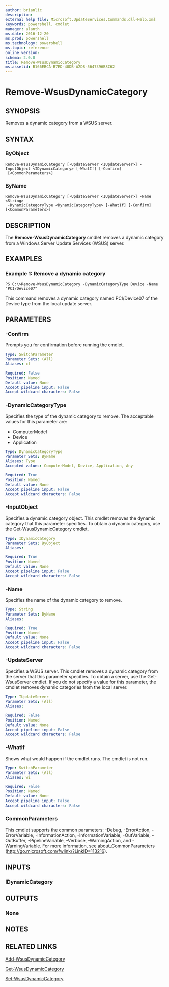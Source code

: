 ```yaml
---
author: brianlic
description: 
external help file: Microsoft.UpdateServices.Commands.dll-Help.xml
keywords: powershell, cmdlet
manager: alanth
ms.date: 2016-12-20
ms.prod: powershell
ms.technology: powershell
ms.topic: reference
online version: 
schema: 2.0.0
title: Remove-WsusDynamicCategory
ms.assetid: B166EBCA-B7ED-40DB-A2D8-5647396B8C62
---
```


# Remove-WsusDynamicCategory

## SYNOPSIS
Removes a dynamic category from a WSUS server.

## SYNTAX

### ByObject
```
Remove-WsusDynamicCategory [-UpdateServer <IUpdateServer>] -InputObject <IDynamicCategory> [-WhatIf] [-Confirm]
 [<CommonParameters>]
```

### ByName
```
Remove-WsusDynamicCategory [-UpdateServer <IUpdateServer>] -Name <String>
 -DynamicCategoryType <DynamicCategoryType> [-WhatIf] [-Confirm] [<CommonParameters>]
```

## DESCRIPTION
The **Remove-WsusDynamicCategory** cmdlet removes a dynamic category from a Windows Server Update Services (WSUS) server.

## EXAMPLES

### Example 1: Remove a dynamic category
```
PS C:\>Remove-WsusDynamicCategory -DynamicCategoryType Device -Name "PCI/Device07"
```

This command removes a dynamic category named PCI/Device07 of the Device type from the local update server.

## PARAMETERS

### -Confirm
Prompts you for confirmation before running the cmdlet.

```yaml
Type: SwitchParameter
Parameter Sets: (All)
Aliases: cf

Required: False
Position: Named
Default value: None
Accept pipeline input: False
Accept wildcard characters: False
```

### -DynamicCategoryType
Specifies the type of the dynamic category to remove.
The acceptable values for this parameter are:

- ComputerModel
- Device
- Application

```yaml
Type: DynamicCategoryType
Parameter Sets: ByName
Aliases: Type
Accepted values: ComputerModel, Device, Application, Any

Required: True
Position: Named
Default value: None
Accept pipeline input: False
Accept wildcard characters: False
```

### -InputObject
Specifies a dynamic category object.
This cmdlet removes the dynamic category that this parameter specifies.
To obtain a dynamic category, use the Get-WsusDynamicCategory cmdlet.

```yaml
Type: IDynamicCategory
Parameter Sets: ByObject
Aliases: 

Required: True
Position: Named
Default value: None
Accept pipeline input: False
Accept wildcard characters: False
```

### -Name
Specifies the name of the dynamic category to remove.

```yaml
Type: String
Parameter Sets: ByName
Aliases: 

Required: True
Position: Named
Default value: None
Accept pipeline input: False
Accept wildcard characters: False
```

### -UpdateServer
Specifies a WSUS server.
This cmdlet removes a dynamic category from the server that this parameter specifies.
To obtain a server, use the Get-WsusServer cmdlet.
If you do not specify a value for this parameter, the cmdlet removes dynamic categories from the local server.

```yaml
Type: IUpdateServer
Parameter Sets: (All)
Aliases: 

Required: False
Position: Named
Default value: None
Accept pipeline input: False
Accept wildcard characters: False
```

### -WhatIf
Shows what would happen if the cmdlet runs. The cmdlet is not run.

```yaml
Type: SwitchParameter
Parameter Sets: (All)
Aliases: wi

Required: False
Position: Named
Default value: None
Accept pipeline input: False
Accept wildcard characters: False
```

### CommonParameters
This cmdlet supports the common parameters: -Debug, -ErrorAction, -ErrorVariable, -InformationAction, -InformationVariable, -OutVariable, -OutBuffer, -PipelineVariable, -Verbose, -WarningAction, and -WarningVariable. For more information, see about_CommonParameters (http://go.microsoft.com/fwlink/?LinkID=113216).

## INPUTS

### IDynamicCategory

## OUTPUTS

### None

## NOTES

## RELATED LINKS

[Add-WsusDynamicCategory](./Add-WsusDynamicCategory.md)

[Get-WsusDynamicCategory](./Get-WsusDynamicCategory.md)

[Set-WsusDynamicCategory](./Set-WsusDynamicCategory.md)

